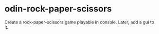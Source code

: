 # odin-rock-paper-scissors
Create a rock-paper-scissors game playable in console. Later, add a gui to it.

